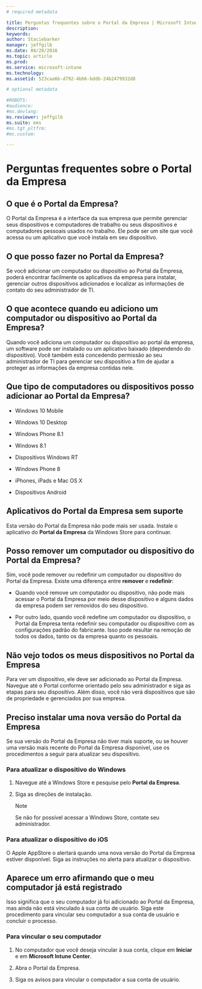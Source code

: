 ```yaml
---
# required metadata

title: Perguntas frequentes sobre o Portal da Empresa | Microsoft Intune
description:
keywords:
author: Staciebarker
manager: jeffgilb
ms.date: 04/28/2016
ms.topic: article
ms.prod:
ms.service: microsoft-intune
ms.technology:
ms.assetid: 523caa6b-d792-4bb6-bddb-24b2479932d8

# optional metadata

#ROBOTS:
#audience:
#ms.devlang:
ms.reviewer: jeffgilb
ms.suite: ems
#ms.tgt_pltfrm:
#ms.custom:

---
```


# Perguntas frequentes sobre o Portal da Empresa



## O que é o Portal da Empresa?
O Portal da Empresa é a interface da sua empresa que permite gerenciar seus dispositivos e computadores de trabalho ou seus dispositivos e computadores pessoais usados no trabalho.  Ele pode ser um site que você acessa ou um aplicativo que você instala em seu dispositivo.

## O que posso fazer no Portal da Empresa?
Se você adicionar um computador ou dispositivo ao Portal da Empresa, poderá encontrar facilmente os aplicativos da empresa para instalar, gerenciar outros dispositivos adicionados e localizar as informações de contato do seu administrador de TI.

## O que acontece quando eu adiciono um computador ou dispositivo ao Portal da Empresa?
Quando você adiciona um computador ou dispositivo ao portal da empresa, um software pode ser instalado ou um aplicativo baixado (dependendo do dispositivo).  Você também está concedendo permissão ao seu administrador de TI para gerenciar seu dispositivo a fim de ajudar a proteger as informações da empresa contidas nele.  

## Que tipo de computadores ou dispositivos posso adicionar ao Portal da Empresa?

-   Windows 10 Mobile

-   Windows 10 Desktop

-   Windows Phone 8.1

-   Windows 8.1

-   Dispositivos Windows RT

-   Windows Phone 8

-   iPhones, iPads e Mac OS X

-   Dispositivos Android

## Aplicativos do Portal da Empresa sem suporte
Esta versão do Portal da Empresa não pode mais ser usada. Instale o aplicativo do **Portal da Empresa** da Windows Store para continuar.

## Posso remover um computador ou dispositivo do Portal da Empresa?
Sim, você pode remover ou redefinir um computador ou dispositivo do Portal da Empresa.  Existe uma diferença entre **remover** e **redefinir**:

-   Quando você remove um computador ou dispositivo, não pode mais acessar o Portal da Empresa por meio desse dispositivo e alguns dados da empresa podem ser removidos do seu dispositivo.

-   Por outro lado, quando você redefine um computador ou dispositivo, o Portal da Empresa tenta redefinir seu computador ou dispositivo com as configurações padrão do fabricante.  Isso pode resultar na remoção de todos os dados, tanto os da empresa quanto os pessoais.

## Não vejo todos os meus dispositivos no Portal da Empresa
Para ver um dispositivo, ele deve ser adicionado ao Portal da Empresa. Navegue até o Portal conforme orientado pelo seu administrador e siga as etapas para seu dispositivo. Além disso, você não verá dispositivos que são de propriedade e gerenciados por sua empresa.

## Preciso instalar uma nova versão do Portal da Empresa
Se sua versão do Portal da Empresa não tiver mais suporte, ou se houver uma versão mais recente do Portal da Empresa disponível, use os procedimentos a seguir para atualizar seu dispositivo.

### Para atualizar o dispositivo do Windows

1.  Navegue até a Windows Store e pesquise pelo **Portal da Empresa**.

2.  Siga as direções de instalação.

    > [!NOTE]
    > Se não for possível acessar a Windows Store, contate seu administrador.

### Para atualizar o dispositivo do iOS

O Apple AppStore o alertará quando uma nova versão do Portal da Empresa estiver disponível. Siga as instruções no alerta para atualizar o dispositivo.

## Aparece um erro afirmando que o meu computador já está registrado
Isso significa que o seu computador já foi adicionado ao Portal da Empresa, mas ainda não está vinculado à sua conta de usuário. Siga este procedimento para vincular seu computador a sua conta de usuário e concluir o processo.

### Para vincular o seu computador

1.  No computador que você deseja vincular à sua conta, clique em **Iniciar** e em **Microsoft Intune Center**.

2.  Abra o Portal da Empresa.

3.  Siga os avisos para vincular o computador a sua conta de usuário.




<!--HONumber=May16_HO1-->


